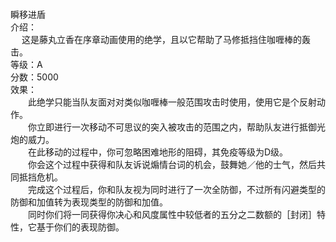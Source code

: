 <title>瞬移进盾</title>
<meta name="GENERATOR" content="WinCHM">
<meta http-equiv="Content-Type" content="text/html; charset=gb2312">
<br>瞬移进盾
<br>介绍：
<br>　  这是藤丸立香在序章动画使用的绝学，且以它帮助了马修抵挡住咖喱棒的轰击。
<br>等级：A
<br>分数：5000
<br>效果：
<br>　　此绝学只能当队友面对对类似咖喱棒一般范围攻击时使用，使用它是个反射动作。
<br>　　你立即进行一次移动不可思议的突入被攻击的范围之内，帮助队友进行抵御光炮的威力。
<br>　　在此移动的过程中，你可忽略困难地形的阻碍，其免疫等级为D级。
<br>　　你会这个过程中获得和队友诉说煽情台词的机会，鼓舞她／他的士气，然后共同抵挡危机。
<br>　　完成这个过程后，你和队友视为同时进行了一次全防御，不过所有闪避类型的防御和加值转为表现类型的防御和加值。
<br>　　同时你们将一同获得你决心和风度属性中较低者的五分之二数额的［封闭］特性，它基于你们的表现防御。
<br>